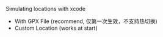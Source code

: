 Simulating locations with xcode
- With GPX File (recommend, 仅第一次生效，不支持热切换)
- Custom Location (works at start)

